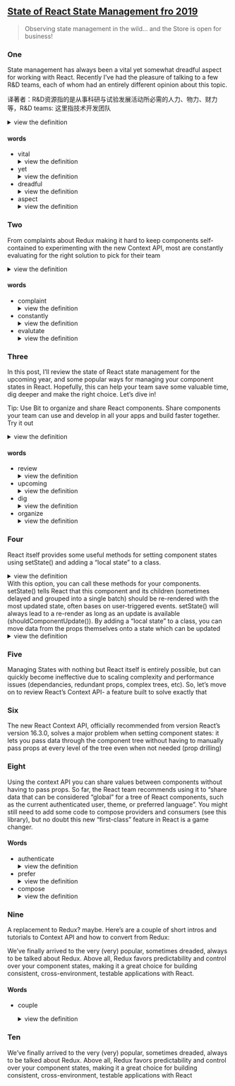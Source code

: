 ## [State of React State Management fro 2019](https://blog.bitsrc.io/state-of-react-state-management-in-2019-779647206bbc)
> Observing state management in the wild… and the Store is open for business!
### One

State management has always been a vital yet somewhat dreadful aspect for working with React. Recently I’ve had the pleasure of talking to a few R&D teams, each of whom had an entirely different opinion about this topic.   

译著者：R&D资源指的是从事科研与试验发展活动所必需的人力、物力、财力等，R&D teams: 这里指技术开发团队

<details>
  <summary>view the definition</summary>
  使用`React`开发，状态管理总是一个至关重要但是还让人有些畏惧的方面。最近我有辛和一些开发团队谈论这个问题，关于这个话题他们每个人有完全不同的看法。

  ![pleasure](./screenshots/01_pleasure.png)
</details>

#### words
* vital
  <details>
    <summary>view the definition</summary>
    英 [ˈvaɪtl]  adj. 维持生命所必需的；至关重要的；生机勃勃的
  </details>
* yet
  <details>
    <summary>view the definition</summary>
    英 [jet]  adv. 但是；还；已经；又，再 conj. 然而，但是
  </details>
* dreadful
  <details>
    <summary>view the definition</summary>
    英 [ˈdredfl]  adj. 可怕的；糟糕的
  </details>
* aspect
  <details>
    <summary>view the definition</summary>
    英 [ˈæspekt]   n. 方面；方向；形式
  </details>
### Two
From complaints about Redux making it hard to keep components self-contained to experimenting with the new Context API, most are constantly evaluating for the right solution to pick for their team
<details>
  <summary>view the definition</summary>
  从关于`Redux`使组件难以维护独立状态的抱怨到尝试新的`Context API`，大多数的人都在不断的评估来为他们的团队选择合适的解决方案。
</details>

#### words
* complaint
  <details>
    <summary>view the definition</summary>
    英 [kəmˈpleɪnt]  n. 抱怨，控诉；委屈，怨言
  </details>
* constantly
  <details>
    <summary>view the definition</summary>
    英 [ˈkɒnstəntli] adv. 不断地，时常的
  </details>
* evalutate
  <details>
    <summary>view the definition</summary>
    英 [ɪˈvæljueɪt]  vt. 评价；求...的值（或数）
  </details>

### Three
In this post, I’ll review the state of React state management for the upcoming year, and some popular ways for managing your component states in React. Hopefully, this can help your team save some valuable time, dig deeper and make the right choice. Let’s dive in!

Tip: Use Bit to organize and share React components. Share components your team can use and develop in all your apps and build faster together. Try it out
<details>
  <summary>view the definition</summary>
  在这篇文章中，我将会回顾最近一年中的`React`状态管理，以及一些流行的管理`React`组件中状态的方法。希望这件事能帮助你的团队节省一些有价值的时间，深挖技术并作出正确的选择。让我们继续深入！

  提示： 使用`Bit`来进行`React`组件的组织和分享。为你的团队分享组件并且一起在你们所有的开发应用中使用组件来更快的构建应用。试试看。
</details>

#### words
* review
  <details>
    <summary>view the definition</summary>
    英 [rɪˈvju:] n. 复习；回顾；审核；评论
  </details>
* upcoming
  <details>
    <summary>view the definition</summary>
    英 [ˈʌpkʌmɪŋ] adj. 即将到来的，即将出现的
  </details>
* dig
  <details>
    <summary>view the definition</summary>
    英 [dɪg] vt. 挖掘；探究
  </details>
* organize
  <details>
    <summary>view the definition</summary>
    英 [ˈɔ:gənaɪz] v. 组织；安排；规划
  </details>

### Four
React itself provides some useful methods for setting component states using setState() and adding a “local state” to a class.
<details>
  <summary>view the definition</summary>
  `React`自己提供了一些有用的方法使用`setState()`来设置组件状态并为一个`class`添加一个本地的状态。
</details>
With this option, you can call these methods for your components. setState() tells React that this component and its children (sometimes delayed and grouped into a single batch) should be re-rendered with the most updated state, often bases on user-triggered events. setState() will always lead to a re-render as long as an update is available (shouldComponentUpdate()). By adding a “local state” to a class, you can move data from the props themselves onto a state which can be updated
<details>
  <summary>view the definition</summary>
  你可以为这些组件调用这些方法。在大多数用户事件触发的时候，`setState()`会告诉`React`组件及其子组件应该用最新的状态重新渲染（有时会延迟并和其它最近的更新分组到一批来进行处理）。只要更新是可用的(没有被`shouldComponentUpdate()`禁止)，`setState()`将总是会导致一次页面的重新渲染。通过为一个`class`添加一个本地状态，在组件被更新的时候，你能将他们`props`中的数据移动到`state`中。
</details>

### Five
Managing States with nothing but React itself is entirely possible, but can quickly become ineffective due to scaling complexity and performance issues (dependancies, redundant props, complex trees, etc). So, let’s move on to review React’s Context API- a feature built to solve exactly that

### Six
The new React Context API, officially recommended from version React’s version 16.3.0, solves a major problem when setting component states: it lets you pass data through the component tree without having to manually pass props at every level of the tree even when not needed (prop drilling)

### Eight
Using the context API you can share values between components without having to pass props. So far, the React team recommends using it to “share data that can be considered “global” for a tree of React components, such as the current authenticated user, theme, or preferred language”. You might still need to add some code to compose providers and consumers (see this library), but no doubt this new “first-class” feature in React is a game changer.
#### Words
* authenticate
  <details>
    <summary>view the definition</summary>
    英 [ɔ:ˈθentɪkeɪt]  vt. 鉴定；使生效；证明是真实的
  </details>
* prefer
  <details>
    <summary>view the definition</summary>
    英 [ɔ:ˈθentɪkeɪt]  vt. 更喜欢；提升；偏爱；优先权  变形：n.preference, 过去式：preferred
  </details>
* compose
  <details>
    <summary>view the definition</summary>
    英 [kəmˈpəʊz]  vt. 组成，构成；创作（乐曲、诗歌等）；为...谱曲
  </details>

### Nine
A replacement to Redux? maybe. Here’s are a couple of short intros and tutorials to Context API and how to convert from Redux:

We’ve finally arrived to the very (very) popular, sometimes dreaded, always to be talked about Redux. Above all, Redux favors predictability and control over your component states, making it a great choice for building consistent, cross-environment, testable applications with React.

#### Words
* couple
  <details>
    <summary>view the definition</summary>
    英 [ˈkʌpl]  n. 对，双；配偶；几个，俩三个 

    a couple of: 俩个，几个
  </details>

### Ten
We’ve finally arrived to the very (very) popular, sometimes dreaded, always to be talked about Redux. Above all, Redux favors predictability and control over your component states, making it a great choice for building consistent, cross-environment, testable applications with React